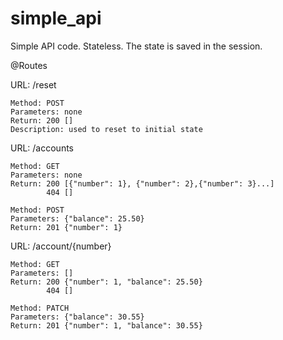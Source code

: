 # simple_api
Simple API code. Stateless. The state is saved in the session.

@Routes

  URL: /reset
  
    Method: POST
    Parameters: none
    Return: 200 []
    Description: used to reset to initial state
  
  URL: /accounts
  
    Method: GET
    Parameters: none
    Return: 200 [{"number": 1}, {"number": 2},{"number": 3}...]
            404 []
          
    Method: POST
    Parameters: {"balance": 25.50}
    Return: 201 {"number": 1}
  
  
  URL: /account/{number}
  
    Method: GET
    Parameters: []
    Return: 200 {"number": 1, "balance": 25.50}
            404 []
          
    Method: PATCH
    Parameters: {"balance": 30.55}
    Return: 201 {"number": 1, "balance": 30.55}
